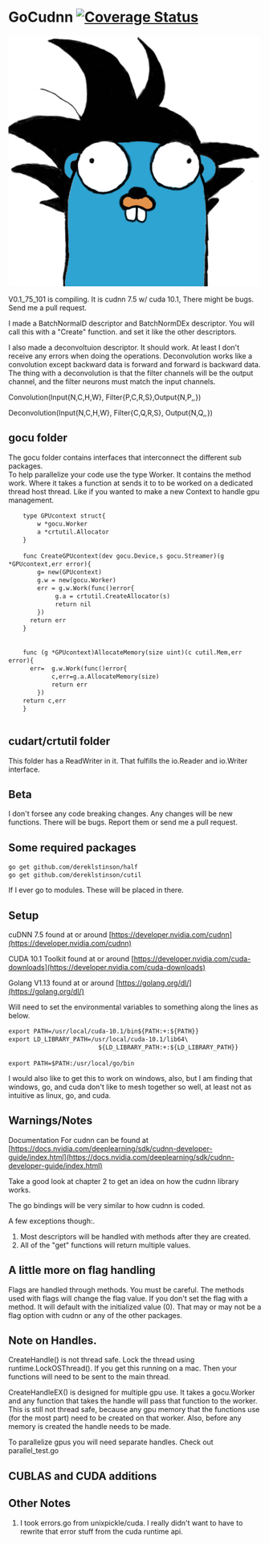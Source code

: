 # GoCudnn [![Coverage Status](https://coveralls.io/repos/github/dereklstinson/GoCudnn/badge.svg?branch=master)](https://coveralls.io/github/dereklstinson/GoCudnn?branch=master)
<p><img alt="Gopher" title="GoCu" src="GoCu.png" width="500"/></p>

V0.1_75_101 is compiling.  It is cudnn 7.5 w/ cuda 10.1, There might be bugs. Send me a pull request. 

I made a BatchNormalD descriptor and BatchNormDEx descriptor.  You will call this with a "Create" function. and set it like the other descriptors.  

I also made a deconvoltuion descriptor.  It should work.  At least I don't receive any errors when doing the operations.  Deconvolution works like a convolution except backward data is forward and forward is backward data.  
The thing with a deconvolution is that the filter channels will be the output channel, and the filter neurons must match the input channels.

Convolution(Input{N,C,H,W}, Filter{P,C,R,S},Output{N,P,_,_}) 

Deconvolution(Input{N,C,H,W}, Filter{C,Q,R,S}, Output{N,Q,_,_})

## gocu folder

The gocu folder contains interfaces that interconnect the different sub packages.  
To help parallelize your code use the type Worker.
It contains the method work. Where it takes a function at sends it to to be worked 
on a dedicated thread host thread.  Like if you wanted to make a new Context to handle gpu management.

```text
    type GPUcontext struct{
        w *gocu.Worker
        a *crtutil.Allocator
    }
    
    func CreateGPUcontext(dev gocu.Device,s gocu.Streamer)(g *GPUcontext,err error){
        g= new(GPUcontext)
        g.w = new(gocu.Worker)
        err = g.w.Work(func()error{
             g.a = crtutil.CreateAllocator(s)
             return nil
        })
      return err
    }


    func (g *GPUcontext)AllocateMemory(size uint)(c cutil.Mem,err  error){
      err=  g.w.Work(func()error{
            c,err=g.a.AllocateMemory(size)
            return err
        })
    return c,err
    }
    

```
## cudart/crtutil folder

This folder has a ReadWriter in it.  That fulfills the io.Reader and io.Writer interface.

## Beta

I don't forsee any code breaking changes.  Any changes will be new functions.  There will be bugs.  Report them or send me a pull request.

## Some required packages

```text
go get github.com/dereklstinson/half
go get github.com/dereklstinson/cutil
```
If I ever go to modules. These will be placed in there.

## Setup

cuDNN 7.5 found at or around [https://developer.nvidia.com/cudnn](https://developer.nvidia.com/cudnn)

CUDA 10.1 Toolkit found at or around [https://developer.nvidia.com/cuda-downloads](https://developer.nvidia.com/cuda-downloads)

Golang V1.13 found at or around [https://golang.org/dl/](https://golang.org/dl/)


Will need to set the environmental variables to something along the lines as below.

```text
export PATH=/usr/local/cuda-10.1/bin${PATH:+:${PATH}}
export LD_LIBRARY_PATH=/usr/local/cuda-10.1/lib64\
                         ${LD_LIBRARY_PATH:+:${LD_LIBRARY_PATH}}

export PATH=$PATH:/usr/local/go/bin

```

I would also like to get this to work on windows, also, but I am finding that windows, go, and cuda don't like to mesh together so well, at least not as intuitive as linux, go, and cuda.

## Warnings/Notes

Documentation For cudnn can be found at [https://docs.nvidia.com/deeplearning/sdk/cudnn-developer-guide/index.html](https://docs.nvidia.com/deeplearning/sdk/cudnn-developer-guide/index.html)

Take a good look at chapter 2 to get an idea on how the cudnn library works.

The go bindings will be very similar to how cudnn is coded.

A few exceptions though:.  
1. Most descriptors will be handled with methods after they are created.
2. All of the "get" functions will return multiple values.

## A little more on flag handling

Flags are handled through methods.  You must be careful. The methods used with flags will change the flag value. 
If you don't set the flag with a method. It will default with the initialized value (0). That may or may not be a flag option with cudnn or any of the other packages.


## Note on Handles.

CreateHandle() is not thread safe.  Lock the thread using runtime.LockOSThread().  If you get this running on a mac. Then your functions will need to be sent to the main thread.

CreateHandleEX() is designed for multiple gpu use.  It takes a gocu.Worker and any function that takes the handle will pass that function to the worker.  This is still not thread safe, because any
gpu memory that the functions use (for the most part) need to be created on that worker.  Also, before any memory is created the handle needs to be made.  

To parallelize gpus you will need separate handles.  Check out parallel_test.go




## CUBLAS and CUDA additions

## Other Notes

1. I took errors.go from unixpickle/cuda.  I really didn't want to have to rewrite that error stuff from the cuda runtime api. 

